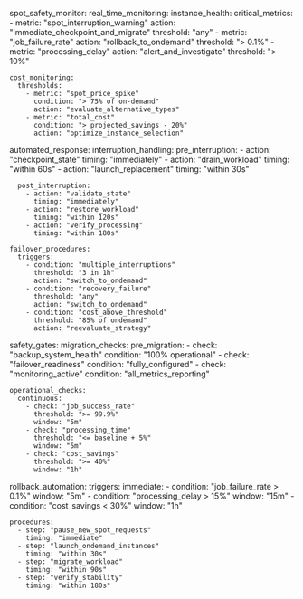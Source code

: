 spot_safety_monitor:
  real_time_monitoring:
    instance_health:
      critical_metrics:
        - metric: "spot_interruption_warning"
          action: "immediate_checkpoint_and_migrate"
          threshold: "any"
        - metric: "job_failure_rate"
          action: "rollback_to_ondemand"
          threshold: "> 0.1%"
        - metric: "processing_delay"
          action: "alert_and_investigate"
          threshold: "> 10%"

    cost_monitoring:
      thresholds:
        - metric: "spot_price_spike"
          condition: "> 75% of on-demand"
          action: "evaluate_alternative_types"
        - metric: "total_cost"
          condition: "> projected_savings - 20%"
          action: "optimize_instance_selection"

  automated_response:
    interruption_handling:
      pre_interruption:
        - action: "checkpoint_state"
          timing: "immediately"
        - action: "drain_workload"
          timing: "within 60s"
        - action: "launch_replacement"
          timing: "within 30s"

      post_interruption:
        - action: "validate_state"
          timing: "immediately"
        - action: "restore_workload"
          timing: "within 120s"
        - action: "verify_processing"
          timing: "within 180s"

    failover_procedures:
      triggers:
        - condition: "multiple_interruptions"
          threshold: "3 in 1h"
          action: "switch_to_ondemand"
        - condition: "recovery_failure"
          threshold: "any"
          action: "switch_to_ondemand"
        - condition: "cost_above_threshold"
          threshold: "85% of ondemand"
          action: "reevaluate_strategy"

  safety_gates:
    migration_checks:
      pre_migration:
        - check: "backup_system_health"
          condition: "100% operational"
        - check: "failover_readiness"
          condition: "fully_configured"
        - check: "monitoring_active"
          condition: "all_metrics_reporting"

    operational_checks:
      continuous:
        - check: "job_success_rate"
          threshold: ">= 99.9%"
          window: "5m"
        - check: "processing_time"
          threshold: "<= baseline + 5%"
          window: "5m"
        - check: "cost_savings"
          threshold: ">= 40%"
          window: "1h"

  rollback_automation:
    triggers:
      immediate:
        - condition: "job_failure_rate > 0.1%"
          window: "5m"
        - condition: "processing_delay > 15%"
          window: "15m"
        - condition: "cost_savings < 30%"
          window: "1h"

    procedures:
      - step: "pause_new_spot_requests"
        timing: "immediate"
      - step: "launch_ondemand_instances"
        timing: "within 30s"
      - step: "migrate_workload"
        timing: "within 90s"
      - step: "verify_stability"
        timing: "within 180s"